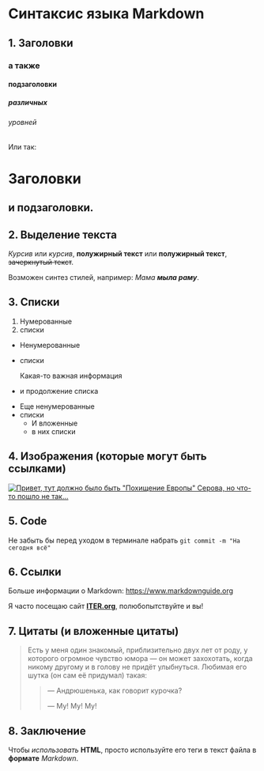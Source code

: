 # Синтаксис языка Markdown

## **1. Заголовки**

### а также 

#### подзаголовки

##### различных

###### уровней


Или так:

Заголовки
=

и подзаголовки.
-

## **2. Выделение текста**

*Курсив* или _курсив_, 
**полужирный текст** или __полужирный текст__,
~~зачеркнутый текст~~.

Возможен синтез стилей, например: _Мама **мыла раму**_.

## **3. Списки**

 1. Нумерованные
 2. списки

 * Ненумерованные
 * списки
 
    Какая-то важная информация

 * и продолжение списка

 + Еще ненумерованные
 + списки
    - И вложенные
    - в них списки

## **4. Изображения (которые могут быть ссылками)**

[![Привет, тут должно было быть "Похищение Европы" Серова, но что-то пошло не так...](Europe_serov.jpg)](https://ru.wikipedia.org/wiki/%D0%A1%D0%B5%D1%80%D0%BE%D0%B2,_%D0%92%D0%B0%D0%BB%D0%B5%D0%BD%D1%82%D0%B8%D0%BD_%D0%90%D0%BB%D0%B5%D0%BA%D1%81%D0%B0%D0%BD%D0%B4%D1%80%D0%BE%D0%B2%D0%B8%D1%87)

## **5. Code**

Не забыть бы  перед уходом в терминале набрать `git commit -m "На сегодня всё"`

## **6. Cсылки**

Больше информации о Markdown: <https://www.markdownguide.org>

Я часто посещаю сайт **[ITER.org](https://www.iter.org/)**, полюбопытствуйте и вы!


## **7. Цитаты (и вложенные цитаты)**

> Есть у меня один знакомый, приблизительно двух лет от роду, у которого огромное чувство юмора — он может захохотать, когда никому другому и в голову не придёт улыбнуться. Любимая его шутка (он сам её придумал) такая:
>
>> — Андрюшенька, как говорит курочка?
>> 
>> — Му! Му! Му!

## **8. Заключение**

Чтобы *использовать* **HTML**, просто используйте его теги в текст файла в <strong>формате</strong> <em>Markdown</em>.